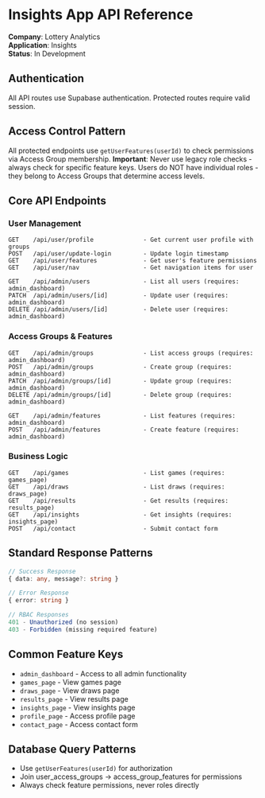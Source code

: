 # Insights App API Reference

**Company**: Lottery Analytics  
**Application**: Insights  
**Status**: In Development  

## Authentication
All API routes use Supabase authentication. Protected routes require valid session.

## Access Control Pattern
All protected endpoints use `getUserFeatures(userId)` to check permissions via Access Group membership.
**Important**: Never use legacy role checks - always check for specific feature keys.
Users do NOT have individual roles - they belong to Access Groups that determine access levels.

## Core API Endpoints

### User Management
```
GET    /api/user/profile              - Get current user profile with groups
POST   /api/user/update-login         - Update login timestamp
GET    /api/user/features             - Get user's feature permissions
GET    /api/user/nav                  - Get navigation items for user

GET    /api/admin/users               - List all users (requires: admin_dashboard)
PATCH  /api/admin/users/[id]          - Update user (requires: admin_dashboard)
DELETE /api/admin/users/[id]          - Delete user (requires: admin_dashboard)
```

### Access Groups & Features
```
GET    /api/admin/groups              - List access groups (requires: admin_dashboard)
POST   /api/admin/groups              - Create group (requires: admin_dashboard)
PATCH  /api/admin/groups/[id]         - Update group (requires: admin_dashboard)
DELETE /api/admin/groups/[id]         - Delete group (requires: admin_dashboard)

GET    /api/admin/features            - List features (requires: admin_dashboard)
POST   /api/admin/features            - Create feature (requires: admin_dashboard)
```

### Business Logic
```
GET    /api/games                     - List games (requires: games_page)
GET    /api/draws                     - List draws (requires: draws_page)
GET    /api/results                   - Get results (requires: results_page)
GET    /api/insights                  - Get insights (requires: insights_page)
POST   /api/contact                   - Submit contact form
```

## Standard Response Patterns
```typescript
// Success Response
{ data: any, message?: string }

// Error Response
{ error: string }

// RBAC Responses
401 - Unauthorized (no session)
403 - Forbidden (missing required feature)
```

## Common Feature Keys
- `admin_dashboard` - Access to all admin functionality
- `games_page` - View games page
- `draws_page` - View draws page
- `results_page` - View results page
- `insights_page` - View insights page
- `profile_page` - Access profile page
- `contact_page` - Access contact form

## Database Query Patterns
- Use `getUserFeatures(userId)` for authorization
- Join user_access_groups → access_group_features for permissions
- Always check feature permissions, never roles directly
